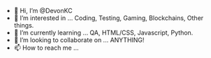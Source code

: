 - 👋 Hi, I’m @DevonKC
- 👀 I’m interested in ... Coding, Testing, Gaming, Blockchains, Other things.    
- 🌱 I’m currently learning ... QA, HTML/CSS, Javascript, Python. 
- 💞️ I’m looking to collaborate on ... ANYTHING!
- 📫 How to reach me ...

<!---
DevTheTester/DevTheTester is a ✨ special ✨ repository because its `README.md` (this file) appears on your GitHub profile.
You can click the Preview link to take a look at your changes.
--->
